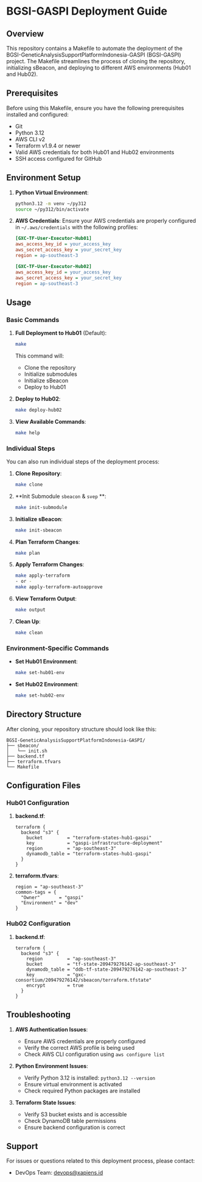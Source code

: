 # BGSI-GASPI Deployment Guide

## Overview

This repository contains a Makefile to automate the deployment of the BGSI-GeneticAnalysisSupportPlatformIndonesia-GASPI (BGSI-GASPI) project. The Makefile streamlines the process of cloning the repository, initializing sBeacon, and deploying to different AWS environments (Hub01 and Hub02).

## Prerequisites

Before using this Makefile, ensure you have the following prerequisites installed and configured:

- Git
- Python 3.12
- AWS CLI v2
- Terraform v1.9.4 or newer
- Valid AWS credentials for both Hub01 and Hub02 environments
- SSH access configured for GitHub

## Environment Setup

1. **Python Virtual Environment**:
   ```bash
   python3.12 -m venv ~/py312
   source ~/py312/bin/activate
   ```

2. **AWS Credentials**:
   Ensure your AWS credentials are properly configured in `~/.aws/credentials` with the following profiles:
   ```ini
   [GXC-TF-User-Executor-Hub01]
   aws_access_key_id = your_access_key
   aws_secret_access_key = your_secret_key
   region = ap-southeast-3

   [GXC-TF-User-Executor-Hub02]
   aws_access_key_id = your_access_key
   aws_secret_access_key = your_secret_key
   region = ap-southeast-3
   ```

## Usage

### Basic Commands

1. **Full Deployment to Hub01** (Default):
   ```bash
   make
   ```
   This command will:
   - Clone the repository
   - Initialize submodules
   - Initialize sBeacon
   - Deploy to Hub01

2. **Deploy to Hub02**:
   ```bash
   make deploy-hub02
   ```

3. **View Available Commands**:
   ```bash
   make help
   ```

### Individual Steps

You can also run individual steps of the deployment process:

1. **Clone Repository**:
   ```bash
   make clone
   ```

2. **Init Submodule `sbeacon` & `svep` **:
   ```bash
   make init-submodule
   ```

3. **Initialize sBeacon**:
   ```bash
   make init-sbeacon
   ```

4. **Plan Terraform Changes**:
   ```bash
   make plan
   ```

5. **Apply Terraform Changes**:
   ```bash
   make apply-terraform
   - or -
   make apply-terraform-autoapprove
   ```

6. **View Terraform Output**:
   ```bash
   make output
   ```

7. **Clean Up**:
   ```bash
   make clean
   ```

### Environment-Specific Commands

- **Set Hub01 Environment**:
  ```bash
  make set-hub01-env
  ```

- **Set Hub02 Environment**:
  ```bash
  make set-hub02-env
  ```

## Directory Structure

After cloning, your repository structure should look like this:

```
BGSI-GeneticAnalysisSupportPlatformIndonesia-GASPI/
├── sbeacon/
│   └── init.sh
├── backend.tf
├── terraform.tfvars
└── Makefile
```

## Configuration Files

### Hub01 Configuration

1. **backend.tf**:
   ```hcl
   terraform {
     backend "s3" {
       bucket         = "terraform-states-hub1-gaspi"
       key            = "gaspi-infrastructure-deployment"
       region         = "ap-southeast-3"
       dynamodb_table = "terraform-states-hub1-gaspi"
     }
   }
   ```

2. **terraform.tfvars**:
   ```hcl
   region = "ap-southeast-3"
   common-tags = {
     "Owner"       = "gaspi"
     "Environment" = "dev"
   }
   ```

### Hub02 Configuration

1. **backend.tf**:
   ```hcl
   terraform {
     backend "s3" {
       region         = "ap-southeast-3"
       bucket         = "tf-state-209479276142-ap-southeast-3"
       dynamodb_table = "ddb-tf-state-209479276142-ap-southeast-3"
       key            = "gxc-consortium/209479276142/sbeacon/terraform.tfstate"
       encrypt        = true
     }
   }
   ```

## Troubleshooting

1. **AWS Authentication Issues**:
   - Ensure AWS credentials are properly configured
   - Verify the correct AWS profile is being used
   - Check AWS CLI configuration using `aws configure list`

2. **Python Environment Issues**:
   - Verify Python 3.12 is installed: `python3.12 --version`
   - Ensure virtual environment is activated
   - Check required Python packages are installed

3. **Terraform State Issues**:
   - Verify S3 bucket exists and is accessible
   - Check DynamoDB table permissions
   - Ensure backend configuration is correct

## Support

For issues or questions related to this deployment process, please contact:
- DevOps Team: devops@xapiens.id
